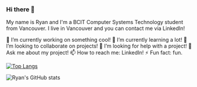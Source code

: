 ### Hi there 👋

My name is Ryan and I'm a BCIT Computer Systems Technology student from Vancouver. I live in Vancouver and you can contact me via LinkedIn!

🔭 I’m currently working on something cool!
🌱 I’m currently learning a lot!
👯 I’m looking to collaborate on projects!
🤔 I’m looking for help with a project!
💬 Ask me about my project!
📫 How to reach me: LinkedIn!
⚡ Fun fact: fun.


[![Top Langs](https://github-readme-stats.vercel.app/api/top-langs/?username=ryancarnegie)](https://github.com/ryancarnegie/github-readme-stats)

![Ryan's GitHub stats](https://github-readme-stats.vercel.app/api?username=ryancarnegie&theme=dark&show_icons=true)
